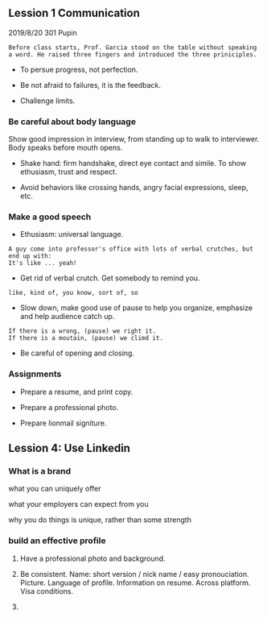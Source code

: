 ## Lession 1 Communication

2019/8/20 301 Pupin

```
Before class starts, Prof. Garcia stood on the table without speaking a word. He raised three fingers and introduced the three priniciples.
```

- To persue progress, not perfection.

- Be not afraid to failures, it is the feedback.

- Challenge limits.

### Be careful about body language

Show good impression in interview, from standing up to walk to interviewer. Body speaks before mouth opens.

- Shake hand: firm handshake, direct eye contact and simile. To show ethusiasm, trust and respect.

- Avoid behaviors like crossing hands, angry facial expressions, sleep, etc. 

### Make a good speech

- Ethusiasm: universal language.

```
A guy come into professor's office with lots of verbal crutches, but end up with:
It's like ... yeah!
```

- Get rid of verbal crutch. Get somebody to remind you.

```
like, kind of, you know, sort of, so
```

- Slow down, make good use of pause to help you organize, emphasize and help audience catch up.

```
If there is a wrong, (pause) we right it.
If there is a moutain, (pause) we climd it.
```

- Be careful of opening and closing.

### Assignments

- Prepare a resume, and print copy.

- Prepare a professional photo.

- Prepare lionmail signiture.

## Lession 4: Use Linkedin

### What is a brand

what you can uniquely offer 

what your employers can expect from you

why you do things is unique, rather than some strength

### build an effective profile

1. Have a professional photo and background.

2. Be consistent. Name: short version / nick name / easy pronouciation. Picture. Language of profile. Information on resume. Across platform. Visa conditions.

3. 

### 